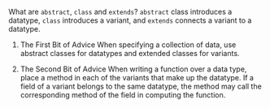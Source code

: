 What are `abstract`, `class` and `extends`?
`abstract` class introduces a datatype,
`class` introduces a variant, and
`extends` connects a variant to a datatype.

1. The First Bit of Advice
When specifying a collection of data,
use abstract classes for datatypes and
extended classes for variants.

2. The Second Bit of Advice
When writing a function over a
data type, place a method in each of the
variants that make up the datatype. If
a field of a variant belongs to the same
datatype, the method may call the
corresponding method of the field in
computing the function.
